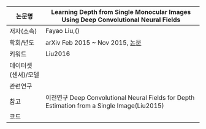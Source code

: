|논문명 |Learning Depth from Single Monocular Images Using Deep Convolutional Neural Fields |
| --- | --- |
| 저자\(소속\) | Fayao Liu,\(\) |
| 학회/년도 | arXiv Feb 2015 ~ Nov 2015, [논문](https://arxiv.org/abs/1502.07411) |
| 키워드 | Liu2016 |
| 데이터셋(센서)/모델 | |
| 관련연구||
| 참고 |이전연구 Deep Convolutional Neural Fields for Depth Estimation from a Single Image(Liu2015) |
| 코드 | |




